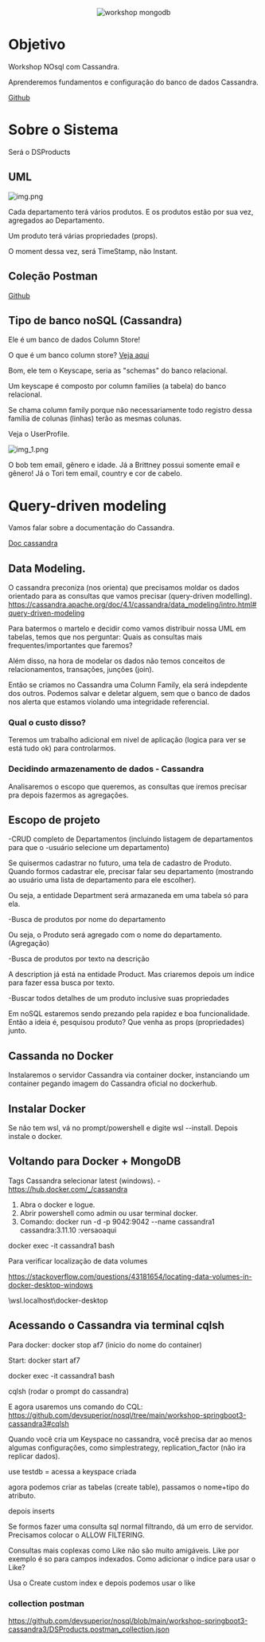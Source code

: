 <p align="center">
  <img src="https://img.shields.io/static/v1?label=Spring Essential - Dev Superior&message=Workshop Cassandra&color=8257E5&labelColor=000000" alt="workshop mongodb" />
</p>

# Objetivo

Workshop NOsql com Cassandra.

Aprenderemos fundamentos e configuração do banco de dados Cassandra.

[Github](https://github.com/devsuperior/nosql/tree/main/workshop-springboot3-cassandra3)

# Sobre o Sistema

Será o DSProducts

## UML

![img.png](img.png)

Cada departamento terá vários produtos. E os produtos estão por sua vez, agregados ao Departamento.

Um produto terá várias propriedades (props).

O moment dessa vez, será TimeStamp, não Instant.

## Coleção Postman

[Github](https://github.com/devsuperior/nosql/blob/main/workshop-springboot3-cassandra3/DSProducts.postman_collection.json)

## Tipo de banco noSQL (Cassandra)

Ele é um banco de dados Column Store!

O que é um banco column store? [Veja aqui](https://database.guide/what-is-a-column-store-database/)

Bom, ele tem o Keyscape, seria as "schemas" do banco relacional.

Um keyscape é composto por column families (a tabela) do banco relacional.

Se chama column family porque não necessariamente todo registro dessa família de colunas (linhas) terão as mesmas colunas.

Veja o UserProfile.

![img_1.png](img_1.png)

O bob tem email, gênero e idade. Já a Brittney possui somente email e gênero! Já o Tori tem email, country e cor de cabelo.

# Query-driven modeling

Vamos falar sobre a documentação do Cassandra.

[Doc cassandra](https://cassandra.apache.org/doc/latest)

## Data Modeling.

O cassandra preconiza (nos orienta) que precisamos moldar os dados orientado para as consultas que vamos precisar (query-driven modelling). https://cassandra.apache.org/doc/4.1/cassandra/data_modeling/intro.html#query-driven-modeling

Para batermos o martelo e decidir como vamos distribuir nossa UML em tabelas, temos que nos perguntar: Quais as consultas mais frequentes/importantes que faremos?

Além disso, na hora de modelar os dados não temos conceitos de relacionamentos, transações, junções (join).

Então se criamos no Cassandra uma Column Family, ela será indepdente dos outros. Podemos salvar e deletar alguem, sem que o banco de dados nos alerta que estamos violando uma integridade referencial.

### Qual o custo disso?

Teremos um trabalho adicional em nivel de aplicação (logica para ver se está tudo ok) para controlarmos.

### Decidindo armazenamento de dados - Cassandra

Analisaremos o escopo que queremos, as consultas que iremos precisar pra depois fazermos as agregações.

## Escopo de projeto

-CRUD completo de Departamentos (incluindo listagem de departamentos para que o -usuário selecione um departamento)

Se quisermos cadastrar no futuro, uma tela de cadastro de Produto. Quando formos cadastrar ele, precisar falar seu departamento (mostrando ao usuário uma lista de departamento para ele escolher).

Ou seja, a entidade Department será armazaneda em uma tabela só para ela.

-Busca de produtos por nome do departamento

Ou seja, o Produto será agregado com o nome do departamento. (Agregação)

-Busca de produtos por texto na descrição

A description já está na entidade Product. Mas criaremos depois um índice para fazer essa busca por texto.

-Buscar todos detalhes de um produto inclusive suas propriedades

Em noSQL estaremos sendo prezando pela rapidez e boa funcionalidade. Então a ideia é, pesquisou produto? Que venha as props (propriedades) junto.

## Cassanda no Docker

Instalaremos o servidor Cassandra via container docker, instanciando um container pegando imagem do Cassandra oficial no dockerhub.

## Instalar Docker

Se não tem wsl, vá no prompt/powershell e digite wsl --install. Depois instale o docker.

## Voltando para Docker + MongoDB

Tags Cassandra selecionar latest (windows). - https://hub.docker.com/_/cassandra

1. Abra o docker e logue.
2. Abrir powershell como admin ou usar terminal docker.
3. Comando: docker run -d -p 9042:9042 --name cassandra1 cassandra:3.11.10
   :versaoaqui

docker exec -it cassandra1 bash

Para verificar localização de data volumes

https://stackoverflow.com/questions/43181654/locating-data-volumes-in-docker-desktop-windows

\\wsl.localhost\docker-desktop

## Acessando o Cassandra via terminal cqlsh

Para docker: docker stop af7 (inicio do nome do container)

Start: docker start af7

docker exec -it cassandra1 bash

cqlsh (rodar o prompt do cassandra)

E agora usaremos uns comando do CQL:  https://github.com/devsuperior/nosql/tree/main/workshop-springboot3-cassandra3#cqlsh

Quando você cria um Keyspace no cassandra, você precisa dar ao menos algumas configurações, como simplestrategy, replication_factor (não ira replicar dados).

use testdb = acessa a keyspace criada

agora podemos criar as tabelas (create table), passamos o nome+tipo do atributo.

depois inserts

Se formos fazer uma consulta sql normal filtrando, dá um erro de servidor. Precisamos colocar o ALLOW FILTERING.

Consultas mais coplexas como Like não são muito amigáveis. Like por exemplo é so para campos indexados. Como adicionar o indice para usar o Like?

Usa o Create custom index e depois podemos usar o like

### collection postman

https://github.com/devsuperior/nosql/blob/main/workshop-springboot3-cassandra3/DSProducts.postman_collection.json


